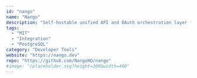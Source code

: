 ```yaml
---
id: "nango"
name: "Nango"
description: "Self-hostable unified API and OAuth orchestration layer for integrating third-party SaaS products quickly."
tags:
  - "MIT"
  - "Integration"
  - "PostgreSQL"
category: "Developer Tools"
website: "https://nango.dev"
repo: "https://github.com/NangoHQ/nango"
#image: "/placeholder.svg?height=300&width=400"
---
```

